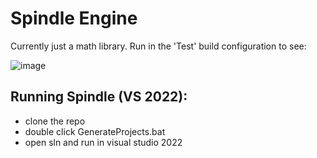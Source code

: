# Spindle Engine

Currently just a math library. Run in the 'Test' build configuration to see:

![image](https://github.com/user-attachments/assets/d3669dc7-aa3d-43bf-aa36-40fc06c4b1c7)


## Running Spindle (VS 2022):

- clone the repo
- double click GenerateProjects.bat
- open sln and run in visual studio 2022
